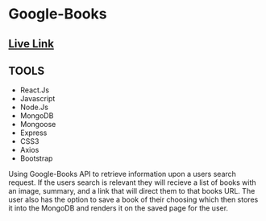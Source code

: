 # Google-Books 
## [Live Link](https://google-books96.herokuapp.com)

## TOOLS
- React.Js
- Javascript
- Node.Js
- MongoDB
- Mongoose
- Express
- CSS3
- Axios
- Bootstrap


Using Google-Books API to retrieve information upon a users search request. 
If the users search is relevant they will recieve a list of books with an image, summary, and a link that will direct them to that
books URL. The user also has the option to save a book of their choosing which then stores it into the MongoDB and renders it on the 
saved page for the user. 

